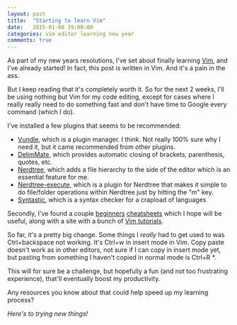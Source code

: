 ```yaml
---
layout: post
title:  "Starting to learn Vim"
date:   2015-01-08 19:00:00
categories: vim editor learning new year
comments: true
---
```


As part of my new years resolutions, I've set about finally learning [Vim](http://www.vim.org/), and I've already started! In fact, this post is written in Vim. And it's a pain in the ass.

But I keep reading that it's completely worth it. So for the next 2 weeks, I'll be using nothing but Vim for my code editing, except for cases where I really really need to do something fast and don't have time to Google every command (which I do).

I've installed a few plugins that seems to be recommended:

- [Vundle](https://github.com/gmarik/Vundle.vim), which is a plugin manager. I think. Not really 100% sure why I need it, but it came recommended from other plugins.
- [DelimMate](https://github.com/Raimondi/delimitMate), which provides automatic closing of brackets, parenthesis, quotes, etc.
- [Nerdtree](https://github.com/ivalkeen/nerdtree-execute), which adds a file hierarchy to the side of the editor which is an essential feature for me.
- [Nerdtree-execute](https://github.com/ivalkeen/nerdtree-execute), which is a plugin for Nerdtree that makes it simple to do file/folder operations within Nerdtree just by hitting the "m" key.
- [Syntastic](https://github.com/scrooloose/syntastic), which is a syntax checker for a crapload of languages

Secondly, I've found a couple [beginners](https://cloud.github.com/downloads/ahrencode/Miscellaneous/vim-cheatsheet.pdf) [cheatsheets](http://www.viemu.com/vi-vim-cheat-sheet.gif) which I hope will be useful, along with a site with a bunch of [Vim tutorials](http://vimcasts.org/categories/).

So far, it's a pretty big change. Some things I _really_ had to get used to was Ctrl+backspace not working. It's Ctrl+w in insert mode in Vim. Copy paste doesn't work as in other editors, not sure if I can copy in insert mode yet, but pasting from something I haven't copied in normal mode is Ctrl+R \*.

This will for sure be a challenge, but hopefully a fun (and not too frustrating experience), that'll eventually boost my productivity.

Any resources you know about that could help speed up my learning process?

_Here's to trying new things!_

